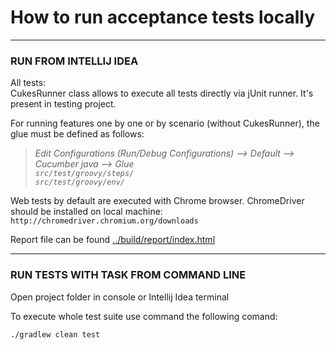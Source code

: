 # How to run acceptance tests locally
___

### RUN FROM INTELLIJ IDEA
All tests:  
CukesRunner class allows to execute all tests directly via jUnit runner. It's present in testing project.

For running features one by one or by scenario (without CukesRunner), the glue must be defined as follows:  
> _Edit Configurations (Run/Debug Configurations) --> Default --> Cucumber java —> Glue_  
>  _`src/test/groovy/steps/`_  
   _`src/test/groovy/env/`_  

Web tests by default are executed with Chrome browser.
ChromeDriver should be installed on local machine:
```http://chromedriver.chromium.org/downloads```

Report file can be found [../build/report/index.html]()  

___
### RUN TESTS WITH TASK FROM COMMAND LINE
Open project folder in console or Intellij Idea terminal

To execute whole test suite use command the following comand: 

```shell
./gradlew clean test
```
